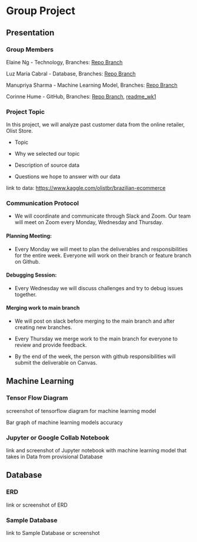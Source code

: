 # Group Project


## Presentation


### Group Members


Elaine Ng - Technology, Branches: [Repo Branch](https://github.com/cmhume/eCommerce_Business_Trends/tree/Elaine) 


Luz Maria Cabral - Database, Branches: [Repo Branch](https://github.com/cmhume/eCommerce_Business_Trends/tree/Luz)


Manupriya Sharma - Machine Learning Model, Branches: [Repo Branch](https://github.com/cmhume/eCommerce_Business_Trends/tree/Manupriya)


Corinne Hume - GitHub, Branches: [Repo Branch](https://github.com/cmhume/eCommerce_Business_Trends/tree/Corinne), [readme_wk1](https://github.com/cmhume/eCommerce_Business_Trends/tree/readme_wk1)


### Project Topic


In this project, we will analyze past customer data from the online retailer, Olist Store.

* Topic 


* Why we selected our topic


* Description of source data


* Questions we hope to answer with our data


link to data: https://www.kaggle.com/olistbr/brazilian-ecommerce


### Communication Protocol


* We will coordinate and communicate through Slack and Zoom. Our team will meet on Zoom every Monday, Wednesday and Thursday. 


#### Planning Meeting:


* Every Monday we will meet to plan the deliverables and responsibilities for the entire week. Everyone will work on their branch or feature branch on Github.


#### Debugging Session:


* Every Wednesday we will discuss challenges and try to debug issues together.


#### Merging work to main branch


* We will post on slack before merging to the main branch and after creating new branches.


* Every Thursday we merge work to the main branch for everyone to review and provide feedback. 


* By the end of the week, the person with github responsibilities will submit the deliverable on Canvas.  


## Machine Learning


### Tensor Flow Diagram


screenshot of tensorflow diagram for machine learning model


Bar graph of machine learning models accuracy


### Jupyter or Google Collab Notebook


link and screenshot of Jupyter notebook with machine learning model that takes in Data from provisional Database


## Database


### ERD


link or screenshot of ERD


### Sample Database


link to Sample Database or screenshot
